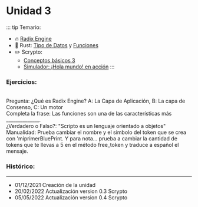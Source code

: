 # Unidad 3
::: tip Temario:
- 🔥 [Radix Engine](/radix/unidad2.md)
- 🔧 Rust: [Tipo de Datos](/rust/tipodatos.md) y [Funciones](/rust/funciones.md)
- ✏️ Scrypto: 
    - [Conceptos básicos 3](/scrypto/conceptos/conceptos3.md)
    - [Simulador: ¡Hola mundo! en acción](/scrypto/programacion/unidad2.md)
:::

### Ejercicios:  
<br>
<div class="alert alert-success" role="warning">
Pregunta:
¿Qué es Radix Engine?
A: La Capa de Aplicación,
B: La capa de Consenso,
C: Un motor
</div>
<div class="alert alert-success" role="warning">
Completa la frase:
Las funciones son una de las características más ______________.
</div>
<div class="alert alert-success" role="warning">
¿Verdadero o Falso?: "Scripto es un lenguaje orientado a objetos"
</div>
<div class="alert alert-success" role="warning">
Manualidad: Prueba cambiar el nombre y el simbolo del token que se crea con 'miprimerBluePrint. Y para nota... prueba a cambiar la cantidad de tokens que te llevas a 5 en el método free_token y traduce a español el mensaje.
</div>

### Histórico:
------------------------------------------
- 01/12/2021 Creación de la unidad
- 20/02/2022 Actualización version 0.3 Scrypto
- 05/05/2022 Actualización version 0.4 Scrypto
